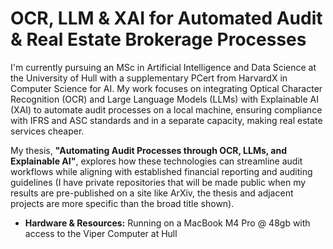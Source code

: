 # OCR, LLM & XAI for Automated Audit & Real Estate Brokerage Processes

I'm currently pursuing an MSc in Artificial Intelligence and Data Science at the University of Hull with a supplementary PCert from HarvardX in Computer Science for AI. My work focuses on integrating Optical Character Recognition (OCR) and Large Language Models (LLMs) with Explainable AI (XAI) to automate audit processes on a local machine, ensuring compliance with IFRS and ASC standards and in a separate capacity, making real estate services cheaper.

My thesis, **"Automating Audit Processes through OCR, LLMs, and Explainable AI"**, explores how these technologies can streamline audit workflows while aligning with established financial reporting and auditing guidelines (I have private repositories that will be made public when my results are pre-published on a site like ArXiv, the thesis and adjacent projects are more specific than the broad title shown).

- **Hardware & Resources:** Running on a MacBook M4 Pro @ 48gb with access to the Viper Computer at Hull


